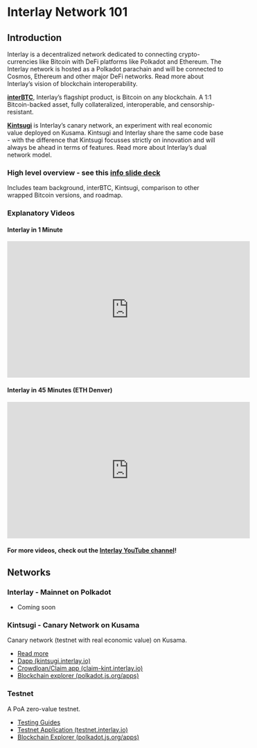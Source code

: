 # Interlay Network 101

## Introduction

Interlay is a decentralized network dedicated to connecting crypto-currencies like Bitcoin with DeFi platforms like Polkadot and Ethereum. The Interlay network is hosted as a Polkadot parachain and will be connected to Cosmos, Ethereum and other major DeFi networks. Read more about Interlay’s vision of blockchain interoperability.

**[interBTC](/getting-started/overview?id=interbtc-bitcoin-on-any-blockchain)**, Interlay’s flagshipt product, is Bitcoin on any blockchain. A 1:1 Bitcoin-backed asset, fully collateralized, interoperable, and censorship-resistant.

**[Kintsugi](../kintsugi/overview)** is Interlay’s canary network, an experiment with real economic value deployed on Kusama. Kintsugi and Interlay share the same code base - with the difference that Kintsugi focusses strictly on innovation and will always be ahead in terms of features. Read more about Interlay’s dual network model.

### High level overview - see this [ info slide deck](https://docs.google.com/presentation/d/1Z3S55W6zu16WgGfOLMk0Y1bQvPbEHzQZF_B0SFESI-Q/)
Includes team background, interBTC, Kintsugi, comparison to other wrapped Bitcoin versions, and roadmap.

### Explanatory Videos

#### Interlay in 1 Minute

<iframe width="560" height="315" src="https://www.youtube.com/embed/h_LZhiS6Gho" frameborder="0" allow="accelerometer; autoplay; clipboard-write; encrypted-media; gyroscope; picture-in-picture" allowfullscreen></iframe>

#### Interlay in 45 Minutes (ETH Denver)

<iframe width="560" height="315" src="https://www.youtube.com/embed/iJFqwtxgLqk" frameborder="0" allow="accelerometer; autoplay; clipboard-write; encrypted-media; gyroscope; picture-in-picture" allowfullscreen></iframe>


#### For more videos, check out the [ Interlay YouTube channel](https://www.youtube.com/channel/UCiO00-2FXx_V0HSSmr1-c7Q)!

## Networks

### Interlay - Mainnet on Polkadot

- Coming soon

### Kintsugi - Canary Network on Kusama

Canary network (testnet with real economic value) on Kusama.

- [Read more](../kintsugi/overview.md)
- [Dapp (kintsugi.interlay.io)](https://kintsugi.interlay.io/)
- [Crowdloan/Claim app (claim-kint.interlay.io)](https://claim-kint.interlay.io/)
- [Blockchain explorer (polkadot.js.org/apps)](https://polkadot.js.org/apps/?rpc=wss%3A%2F%2Fapi-kusama.interlay.io%2Fparachain#/explorer)

### Testnet

A PoA zero-value testnet.

- [Testing Guides](../guides/prereq.md)
- [Testnet Application (testnet.interlay.io)](https://testnet.interlay.io/)
- [Blockchain Explorer (polkadot.js.org/apps)](https://polkadot.js.org/apps/?rpc=wss%3A%2F%2Fapi-testnet.interlay.io%2Fparachain%2F#/explorer)
